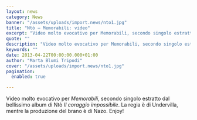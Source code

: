 ```yaml
---
layout: news
category: News
banner: "/assets/uploads/import.news/nto1.jpg"
title: "Ntò – Memorabili: video"
excerpt: "Video molto evocativo per Memorabili, secondo singolo estratto dal bellissimo album di Ntò Il coraggio impossibile. La regia è di Undervilla, mentre la produzione del brano è di Nazo. Enjoy!  "
quote: ""
description: "Video molto evocativo per Memorabili, secondo singolo estratto dal bellissimo album di Ntò Il coraggio impossibile. La regia è di Undervilla, mentre la produzione del brano è di Nazo. Enjoy!  "
keywords: ""
date: 2013-04-22T00:00:00.000+01:00
author: "Marta Blumi Tripodi"
cover: "/assets/uploads/import.news/nto1.jpg"
pagination:
  enabled: true

---
```


Video molto evocativo per _Memorabili_, secondo singolo estratto dal bellissimo album di Ntò _Il coraggio impossibile_. La regia è di Undervilla, mentre la produzione del brano è di Nazo. Enjoy!

  